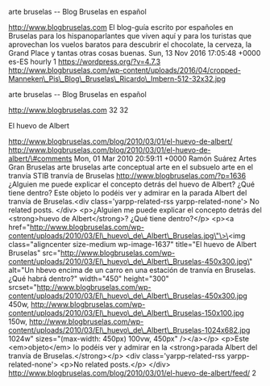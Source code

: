 arte bruselas -- Blog Bruselas en español

http://www.blogbruselas.com El blog-guía escrito por españoles en
Bruselas para los hispanoparlantes que viven aquí y para los turistas
que aprovechan los vuelos baratos para descubrir el chocolate, la
cerveza, la Grand Place y tantas otras cosas buenas. Sun, 13 Nov 2016
17:05:48 +0000 es-ES hourly 1 https://wordpress.org/?v=4.7.3
http://www.blogbruselas.com/wp-content/uploads/2016/04/cropped-Manneken\_Pis\_Blog\_Bruselas\_Ricardo\_Imbern-512-32x32.jpg

arte bruselas -- Blog Bruselas en español

http://www.blogbruselas.com 32 32

El huevo de Albert

http://www.blogbruselas.com/blog/2010/03/01/el-huevo-de-albert/
http://www.blogbruselas.com/blog/2010/03/01/el-huevo-de-albert/\#comments
Mon, 01 Mar 2010 20:59:11 +0000 Ramón Suárez Artes Gran Bruselas arte
bruselas arte conceptual arte en el subsuelo arte en el tranvía STIB
tranvía de Bruselas http://www.blogbruselas.com/?p=1636 ¿Alguien me
puede explicar el concepto detrás del huevo de Albert? ¿Qué tiene
dentro? Este objeto lo podéis ver y admirar en la parada Albert del
tranvía de Bruselas.\<div class=\'yarpp-related-rss
yarpp-related-none\'\> No related posts. \</div\> \<p\>¿Alguien me puede
explicar el concepto detrás del \<strong\>huevo de Albert\</strong\>?
¿Qué tiene dentro?\</p\> \<p\>\<a
href=\"http://www.blogbruselas.com/wp-content/uploads/2010/03/El\_huevo\_de\_Albert\_Bruselas.jpg\"\>\<img
class=\"aligncenter size-medium wp-image-1637\" title=\"El huevo de
Albert Bruselas\"
src=\"http://www.blogbruselas.com/wp-content/uploads/2010/03/El\_huevo\_de\_Albert\_Bruselas-450x300.jpg\"
alt=\"Un hbevo encima de un carro en una estación de tranvía en
Bruselas. ¿Qué habrá dentro?\" width=\"450\" height=\"300\"
srcset=\"http://www.blogbruselas.com/wp-content/uploads/2010/03/El\_huevo\_de\_Albert\_Bruselas-450x300.jpg
450w,
http://www.blogbruselas.com/wp-content/uploads/2010/03/El\_huevo\_de\_Albert\_Bruselas-150x100.jpg
150w,
http://www.blogbruselas.com/wp-content/uploads/2010/03/El\_huevo\_de\_Albert\_Bruselas-1024x682.jpg
1024w\" sizes=\"(max-width: 450px) 100vw, 450px\" /\>\</a\>\</p\>
\<p\>Este \<em\>objeto\</em\> lo podéis ver y admirar en la
\<strong\>parada Albert del tranvía de Bruselas.\</strong\>\</p\> \<div
class=\'yarpp-related-rss yarpp-related-none\'\> \<p\>No related
posts.\</p\> \</div\>
http://www.blogbruselas.com/blog/2010/03/01/el-huevo-de-albert/feed/ 2
